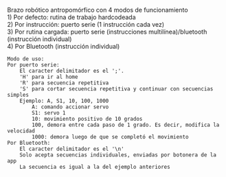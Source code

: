 Brazo robótico antropomórfico con 4 modos de funcionamiento  
	1) Por defecto: rutina de trabajo hardcodeada  
 	2) Por instrucción: puerto serie (1 instrucción cada vez)  
  	3) Por rutina cargada: puerto serie (instrucciones multilínea)/bluetooth (instrucción individual)  
	4) Por Bluetooth (instrucción individual)  
 
	Modo de uso:
	Por puerto serie: 
		El caracter delimitador es el ';'.
		'H' para ir al home
		'R' para secuencia repetitiva
		'S' para cortar secuencia repetitiva y continuar con secuencias simples
		Ejemplo: A, S1, 10, 100, 1000
			A: comando accionar servo
			S1: servo 1
			10: movimiento positivo de 10 grados
			100, demora entre cada paso de 1 grado. Es decir, modifica la velocidad
			1000: demora luego de que se completó el movimiento
	Por Bluetooth:
		El caracter delimitador es el '\n'
		Solo acepta secuencias individuales, enviadas por botonera de la app
		La secuencia es igual a la del ejemplo anteriores
